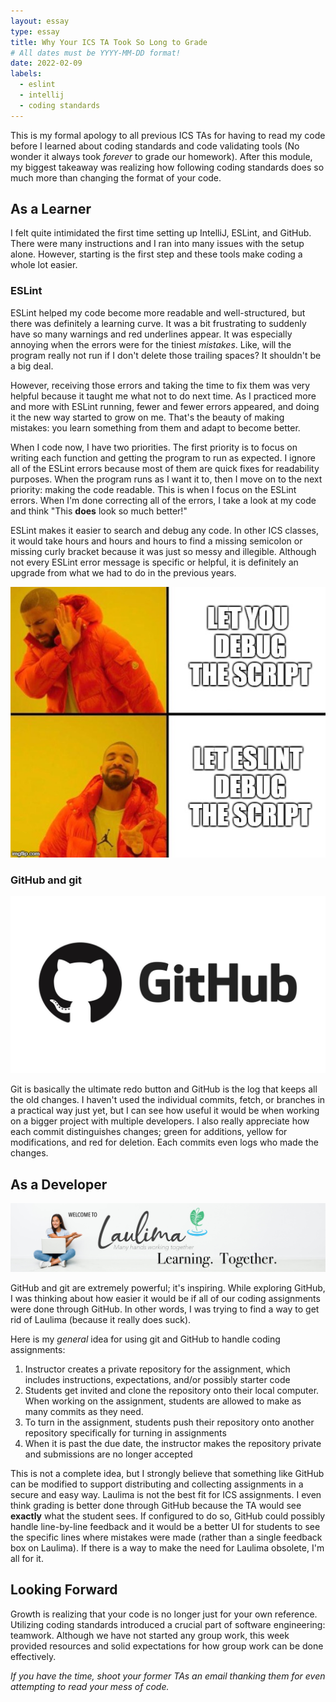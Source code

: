 ```yaml
---
layout: essay
type: essay
title: Why Your ICS TA Took So Long to Grade
# All dates must be YYYY-MM-DD format!
date: 2022-02-09
labels:
  - eslint
  - intellij
  - coding standards
---
```


This is my formal apology to all previous ICS TAs for having to read my code before I learned about coding standards and code validating tools (No wonder it always took _forever_ to grade our homework). After this module, my biggest takeaway was realizing how following coding standards does so much more than changing the format of your code.

## As a Learner

I felt quite intimidated the first time setting up IntelliJ, ESLint, and GitHub. There were many instructions and I ran into many issues with the setup alone. However, starting is the first step and these tools make coding a whole lot easier.

### ESLint
  
ESLint helped my code become more readable and well-structured, but there was definitely a learning curve. It was a bit frustrating to suddenly have so many warnings and red underlines appear. It was especially annoying when the errors were for the tiniest _mistakes_. Like, will the program really not run if I don't delete those trailing spaces? It shouldn't be a big deal.

However, receiving those errors and taking the time to fix them was very helpful because it taught me what not to do next time. As I practiced more and more with ESLint running, fewer and fewer errors appeared, and doing it the new way started to grow on me. That's the beauty of making mistakes: you learn something from them and adapt to become better.

When I code now, I have two priorities. The first priority is to focus on writing each function and getting the program to run as expected. I ignore all of the ESLint errors because most of them are quick fixes for readability purposes. When the program runs as I want it to, then I move on to the next priority: making the code readable. This is when I focus on the ESLint errors. When I'm done correcting all of the errors, I take a look at my code and think "This **does** look so much better!"

ESLint makes it easier to search and debug any code. In other ICS classes, it would take hours and hours and hours to find a missing semicolon or missing curly bracket because it was just so messy and illegible. Although not every ESLint error message is specific or helpful, it is definitely an upgrade from what we had to do in the previous years.

<div>
<img class="ui image medium centered" src="../images/eslint-meme.jpeg">
</div>

### GitHub and git

<div>
<img class="ui image medium centered" src="../images/github.jpeg">
</div>

Git is basically the ultimate redo button and GitHub is the log that keeps all the old changes. I haven't used the individual commits, fetch, or branches in a practical way just yet, but I can see how useful it would be when working on a bigger project with multiple developers. I also really appreciate how each commit distinguishes changes; green for additions, yellow for modifications, and red for deletion. Each commits even logs who made the changes.

## As a Developer

<div>
<img class="ui image large centered" src="../images/laulima_full_banner.jpeg">
</div>

GitHub and git are extremely powerful; it's inspiring. While exploring GitHub, I was thinking about how easier it would be if all of our coding assignments were done through GitHub. In other words, I was trying to find a way to get rid of Laulima (because it really does suck).

Here is my _general_ idea for using git and GitHub to handle coding assignments:
1. Instructor creates a private repository for the assignment, which includes instructions, expectations, and/or possibly starter code
2. Students get invited and clone the repository onto their local computer. When working on the assignment, students are allowed to make as many commits as they need.
3. To turn in the assignment, students push their repository onto another repository specifically for turning in assignments
4. When it is past the due date, the instructor makes the repository private and submissions are no longer accepted

This is not a complete idea, but I strongly believe that something like GitHub can be modified to support distributing and collecting assignments in a secure and easy way. Laulima is not the best fit for ICS assignments. I even think grading is better done through GitHub because the TA would see **exactly** what the student sees. If configured to do so, GitHub could possibly handle line-by-line feedback and it would be a better UI for students to see the specific lines where mistakes were made (rather than a single feedback box on Laulima). If there is a way to make the need for Laulima obsolete, I'm all for it.

## Looking Forward
Growth is realizing that your code is no longer just for your own reference. Utilizing coding standards introduced a crucial part of software engineering: teamwork. Although we have not started any group work, this week provided resources and solid expectations for how group work can be done effectively.


_If you have the time, shoot your former TAs an email thanking them for even attempting to read your mess of code._

